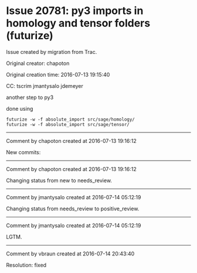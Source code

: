 # Issue 20781: py3 imports in homology and tensor folders (futurize)

Issue created by migration from Trac.

Original creator: chapoton

Original creation time: 2016-07-13 19:15:40

CC:  tscrim jmantysalo jdemeyer

another step to py3

done using

```
futurize -w -f absolute_import src/sage/homology/
futurize -w -f absolute_import src/sage/tensor/
```



---

Comment by chapoton created at 2016-07-13 19:16:12

New commits:


---

Comment by chapoton created at 2016-07-13 19:16:12

Changing status from new to needs_review.


---

Comment by jmantysalo created at 2016-07-14 05:12:19

Changing status from needs_review to positive_review.


---

Comment by jmantysalo created at 2016-07-14 05:12:19

LGTM.


---

Comment by vbraun created at 2016-07-14 20:43:40

Resolution: fixed
